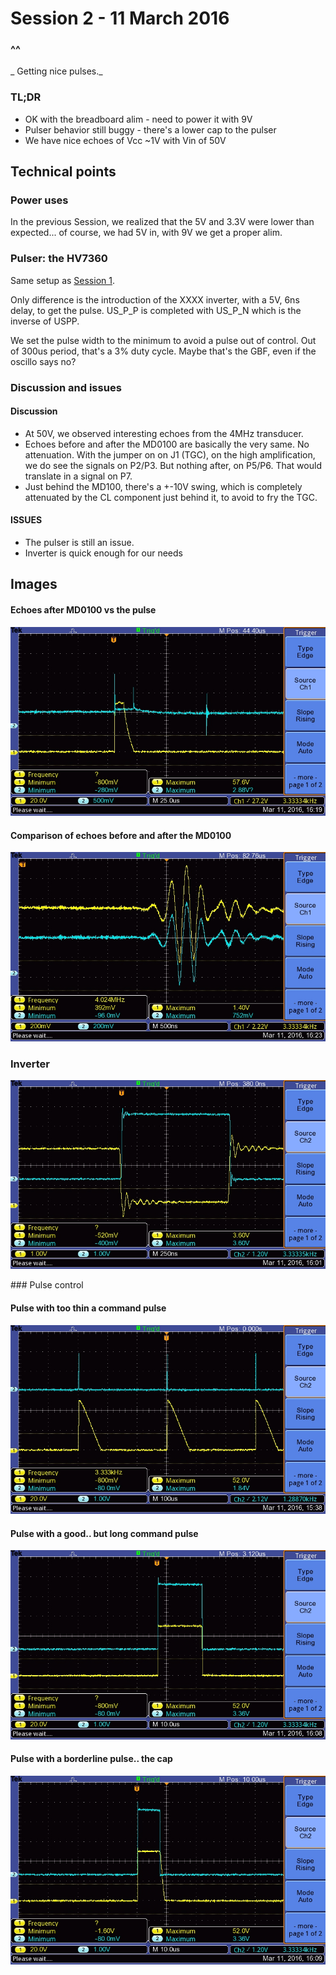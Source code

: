 # Session 2 - 11 March 2016

### ^^
_ Getting nice pulses._

### TL;DR
- OK with the breadboard alim - need to power it with 9V
- Pulser behavior still buggy - there's a lower cap to the pulser
- We have nice echoes of Vcc ~1V with Vin of 50V

## Technical points

### Power uses

In the previous Session, we realized that the 5V and 3.3V were lower than expected... of course, we had 5V in, with 9V we get a proper alim.

### Pulser: the HV7360

Same setup as [Session 1](Session_1.md).

Only difference is the introduction of the XXXX inverter, with a 5V, 6ns delay, to get the pulse. US_P_P is completed with US_P_N which is the inverse of USPP.

We set the pulse width to the minimum to avoid a pulse out of control. Out of 300us period, that's a 3% duty cycle. Maybe that's the GBF, even if the oscillo says no?

### Discussion and issues

#### Discussion

- At 50V, we observed interesting echoes from the 4MHz transducer.
- Echoes before and after the MD0100 are basically the very same. No attenuation.
With the jumper on on J1 (TGC), on the high amplification, we do see the signals on P2/P3. But nothing after, on P5/P6. That would translate in a signal on P7.
- Just behind the MD100, there's a +-10V swing, which is completely attenuated by the CL component just behind it, to avoid to fry the TGC.

#### ISSUES
- The pulser is still an issue.
- Inverter is quick enough for our needs

## Images

#### Echoes after MD0100 vs the pulse
![TEK_04](/Images/Session_2/TEK0004.JPG)

#### Comparison of echoes before and after the MD0100
![TEK_05](/Images/Session_2/TEK0005.JPG)


### Inverter
![TEK_01](/Images/Session_2/TEK0001.JPG)

### Pulse control
#### Pulse with too thin a command pulse
![TEK_00](/Images/Session_2/TEK0000.JPG)

#### Pulse with a good.. but long command pulse
![TEK_02](/Images/Session_2/TEK0002.JPG)

#### Pulse with a borderline pulse.. the cap
![TEK_03](/Images/Session_2/TEK0003.JPG)

